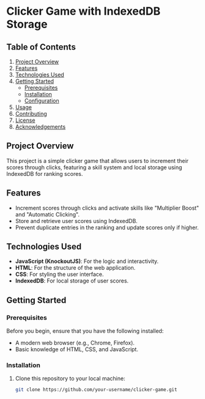 # Clicker Game with IndexedDB Storage

## Table of Contents

1. [Project Overview](#project-overview)
2. [Features](#features)
3. [Technologies Used](#technologies-used)
4. [Getting Started](#getting-started)
   - [Prerequisites](#prerequisites)
   - [Installation](#installation)
   - [Configuration](#configuration)
5. [Usage](#usage)
6. [Contributing](#contributing)
7. [License](#license)
8. [Acknowledgements](#acknowledgements)

## Project Overview

This project is a simple clicker game that allows users to increment their scores through clicks, featuring a skill system and local storage using IndexedDB for ranking scores.

## Features

- Increment scores through clicks and activate skills like "Multiplier Boost" and "Automatic Clicking".
- Store and retrieve user scores using IndexedDB.
- Prevent duplicate entries in the ranking and update scores only if higher.

## Technologies Used

- **JavaScript (KnockoutJS)**: For the logic and interactivity.
- **HTML**: For the structure of the web application.
- **CSS**: For styling the user interface.
- **IndexedDB**: For local storage of user scores.

## Getting Started

### Prerequisites

Before you begin, ensure that you have the following installed:

- A modern web browser (e.g., Chrome, Firefox).
- Basic knowledge of HTML, CSS, and JavaScript.

### Installation

1. Clone this repository to your local machine:
   ```bash
   git clone https://github.com/your-username/clicker-game.git
